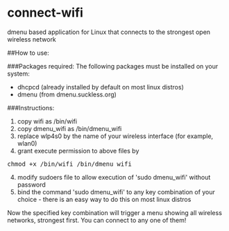 # connect-wifi
dmenu based application for Linux that connects to the strongest open wireless network

##How to use:

###Packages required:
 The following packages must be installed on your system:
* dhcpcd (already installed by default on most linux distros)
* dmenu (from dmenu.suckless.org)

###Instructions:
1. copy wifi as /bin/wifi
2. copy dmenu_wifi as /bin/dmenu_wifi
3. replace wlp4s0 by the name of your wireless interface (for example, wlan0)
3. grant execute permission to above files by  
<pre>chmod +x /bin/wifi /bin/dmenu_wifi</pre>
4. modify sudoers file to allow execution of 'sudo dmenu_wifi' without password
5. bind the command 'sudo dmenu_wifi' to any key combination of your choice - there is an easy way to do this on most linux distros

Now the specified key combination will trigger a menu showing all wireless networks, strongest first. You can connect to any one of them!
